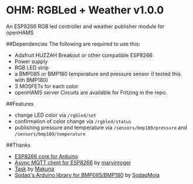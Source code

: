 # OHM: RGBLed + Weather v1.0.0
An ESP8266 RGB led controller and weather publisher module for openHAMS

##Dependencies
The following are required to use this:
- Adafruit HUZZAH Breakout or other compatible ESP8266
- Power supply
- RGB LED strip
- a BMP085 or BMP180 temperature and pressure sensor (I tested this with BMP180)
- 3 MOSFETs for each color
- openHAMS server
Circuits are available for Fritzing in the repo. 

##Features
- change LED color via `/rgbled/set`
- confirmation of color change via `/rgbled/status`
- publishing pressure and temperature via `/sensors/bmp180/pressure` and `/sensors/bmp180/temperature`

##Thanks
- [ESP8266 core for Arduino](https://github.com/esp8266/Arduino)
- [Async MQTT client for ESP8266](https://github.com/marvinroger/async-mqtt-client) by [marvinroger](https://github.com/marvinroger)
- [Task](https://github.com/Makuna/Task) by [Makuna](https://github.com/Makuna)
- [Sodaq's Arduino library for BMP085/BMP180](https://github.com/SodaqMoja/Sodaq_BMP085) by [SodaqMoja](https://github.com/SodaqMoja)
